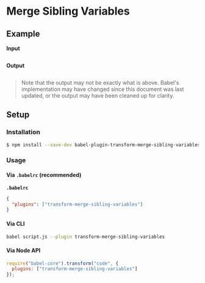 # Merge Sibling Variables

## Example

**Input**

```js
```

**Output**

```js
```

> Note that the output may not be exactly what is above. Babel's implementation
> may have changed since this document was last updated, or the output may have
> been cleaned up for clarity.

## Setup

### Installation

```sh
$ npm install --save-dev babel-plugin-transform-merge-sibling-variables
```

### Usage

#### Via `.babelrc` (recommended)

**`.babelrc`**

```json
{
  "plugins": ["transform-merge-sibling-variables"]
}
```

#### Via CLI

```sh
babel script.js --plugin transform-merge-sibling-variables
```

#### Via Node API

```js
require("babel-core").transform("code", {
  plugins: ["transform-merge-sibling-variables"]
});
```
